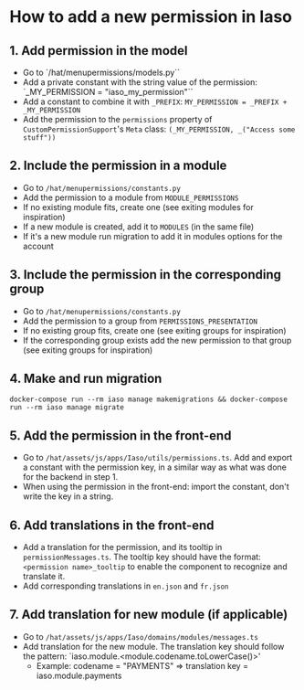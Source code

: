 # How to add a new permission in Iaso

## 1. Add permission in the model

- Go to `/hat/menupermissions/models.py``
- Add a private constant with the string value of the permission: `_MY_PERMISSION = "iaso_my_permission"``
- Add a constant to combine it with `_PREFIX`: `MY_PERMISSION = _PREFIX + _MY_PERMISSION`
- Add the permission to the `permissions` property of `CustomPermissionSupport`'s `Meta` class: `(_MY_PERMISSION, _("Access some stuff"))`

## 2. Include the permission in a module

- Go to `/hat/menupermissions/constants.py`
- Add the permission to a module from `MODULE_PERMISSIONS`
- If no existing module fits, create one (see exiting modules for inspiration)
- If a new module is created, add it to `MODULES` (in the same file)
- If it's a new module run migration to add it in modules options for the account

## 3. Include the permission in the corresponding group
- Go to `/hat/menupermissions/constants.py`
- Add the permission to a group from `PERMISSIONS_PRESENTATION`
- If no existing group fits, create one (see exiting groups for inspiration)
- If the corresponding group exists add the new permission to that group (see exiting groups for inspiration)

## 4. Make and run migration

`docker-compose run --rm iaso manage makemigrations && docker-compose run --rm iaso manage migrate`


## 5. Add the permission in the front-end
- Go to `/hat/assets/js/apps/Iaso/utils/permissions.ts`. Add and export a constant with the permission key, in a similar way as what was done for the backend in step 1.
- When using the permission in the front-end: import the constant, don't write the key in a string.

## 6. Add translations in the front-end

- Add a translation for the permission, and its tooltip in `permissionMessages.ts`. The tooltip key should have the format: `<permission name>_tooltip` to enable the component to recognize and translate it.
- Add corresponding translations in `en.json` and `fr.json`

## 7. Add translation for new module (if applicable)

- Go to `/hat/assets/js/apps/Iaso/domains/modules/messages.ts`
- Add translation for the new module. The translation key should follow the pattern: `iaso.module.<module.codename.toLowerCase()>' 
    - Example: codename = "PAYMENTS" => translation key = iaso.module.payments